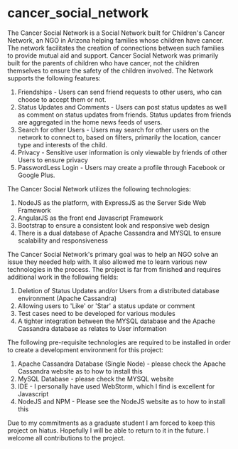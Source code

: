 # cancer_social_network
The Cancer Social Network is a Social Network built for Children's Cancer Network, an NGO in Arizona helping families whose children
have cancer. The network facilitates the creation of connections between such families to provide mutual aid and support.
Cancer Social Network was primarily built for the parents of children who have cancer, not the children themselves to ensure the safety
of the children involved.
The Network supports the following features:
1. Friendships - Users can send friend requests to other users, who can choose to accept them or not.
2. Status Updates and Comments - Users can post status updates as well as comment on status updates from friends. Status updates from 
friends are aggregated in the home news feeds of users.
3. Search for other Users - Users may search for other users on the network to connect to, based on filters, primarily the
location, cancer type and interests of the child.
4. Privacy - Sensitive user information is only viewable by friends of other Users to ensure privacy
5. PasswordLess Login - Users may create a profile through Facebook or Google Plus.

The Cancer Social Network utilizes the following technologies:
1. NodeJS as the platform, with ExpressJS as the Server Side Web Framework
2. AngularJS as the front end Javascript Framework
3. Bootstrap to ensure a consistent look and responsive web design
4. There is a dual database of Apache Cassandra and MYSQL to ensure scalability and responsiveness

The Cancer Social Network's primary goal was to help an NGO solve an issue they needed help with.
It also allowed me to learn various new technologies in the process. The project is far from finished and
requires additional work in the following fields:
1. Deletion of Status Updates and/or Users from a distributed database environment (Apache Cassandra)
2. Allowing users to 'Like' or 'Star' a status update or comment
3. Test cases need to be developed for various modules
4. A tighter integration between the MYSQL database and the Apache Cassandra database as relates to User information

The following pre-requisite technologies are required to be installed in order to create a development environment for this project:
1. Apache Cassandra Database (Single Node) - please check the Apache Cassandra website as to how to install this
2. MySQL Database - please check the MYSQL website
3. IDE - I personally have used WebStorm, which I find is excellent for Javascript
4. NodeJS and NPM - Please see the NodeJS website as to how to install this

Due to my commitments as a graduate student I am forced to keep this project on hiatus. Hopefully I will be able
to return to it in the future. I welcome all contributions to the project.
